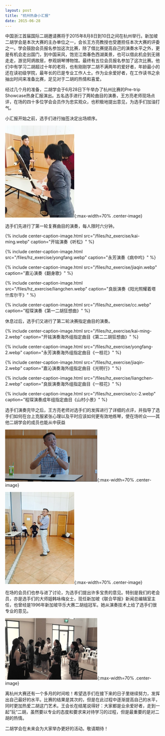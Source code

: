 ```yaml
---
layout: post
title: "杭州热身小汇报"
date: 2015-06-28
---
```

中国浙江首届国际二胡邀请赛将于2015年8月8日到10日之间在杭州举行。新加坡二胡学会是本次大赛的主办单位之一，会长王方亮教授也受邀担任本次大赛的评委之一。学会鼓励会员报名参加这次比赛，除了借比赛提高自己的演奏水平之外，更是有机会走出国门，到中国采风，饱览江南春色西湖美景，也可以借此机会到无锡走走，游览阿炳故居，参观胡琴博物馆。最终有五位会员报名参加了这次比赛。他们中有学习二胡超过十年的老将，也有刚刚学二胡不满两年的爱好者，年龄最小的还在读初级学院，最年长的已是专业工作人士。作为业余爱好者，在工作读书之余抽出时间来准备比赛，足见对于二胡的热情和喜爱。

经过几个月的准备，二胡学会于6月28日下午举办了杭州比赛的Pre-trip Showcase热身汇报演出。五名选手进行了两轮曲目的演奏，王方亮老师现场点评，在场的四十多位学会会员作为忠实观众，也积极地提出意见，为选手们加油打气。

小汇报开始之前，选手们进行抽签决定出场顺序。

![](/files/hz_exercise/1.webp){:max-width=70% .center-image}

选手们先进行了第一轮复赛曲目的演奏，每人限时六分钟。

{% include center-caption-image.html src="/files/hz_exercise/kai-ming.webp" caption="开铭演奏《听松》" %}

{% include center-caption-image.html src="/files/hz_exercise/yongfang.webp" caption="永芳演奏《病中吟》" %}

{% include center-caption-image.html src="/files/hz_exercise/jiaqin.webp" caption="嘉沁演奏《翻身歌》" %}

{% include center-caption-image.html src="/files/hz_exercise/liangchen.webp" caption="良辰演奏《阳光照耀着塔什库尔干》" %}

{% include center-caption-image.html src="/files/hz_exercise/cc.webp" caption="程琛演奏《第一二胡狂想曲》" %}

休息过后，选手们又进行了第二轮决赛指定曲目的演奏。

{% include center-caption-image.html src="/files/hz_exercise/kai-ming-2.webp" caption="开铭演奏海外组指定曲目《第二二胡狂想曲》" %}

{% include center-caption-image.html src="/files/hz_exercise/yongfang-2.webp" caption="永芳演奏海外组指定曲目《一枝花》" %}

{% include center-caption-image.html src="/files/hz_exercise/jiaqin-2.webp" caption="嘉沁演奏海外组指定曲目《光明行》" %}

{% include center-caption-image.html src="/files/hz_exercise/liangchen-2.webp" caption="良辰演奏海外组指定曲目《一枝花》" %}

{% include center-caption-image.html src="/files/hz_exercise/cc-2.webp" caption="程琛演奏成年组指定曲目《山村小景》" %}

选手们演奏完毕之后，王方亮老师对选手们的发挥进行了详细的点评，并指导了选手们如何在台上克服紧张心理以及平时应该如何更有效地练琴，使在场听众——其他二胡学会的成员也能从中获益

![](/files/hz_exercise/wanglaoshi.webp){:max-width=70% .center-image}

![](/files/hz_exercise/wanglaoshi-2.webp){:max-width=70% .center-image}

在场的会员们也参与进了讨论，为选手们提出许多宝贵的意见。特别是我们的老会员，亦是选手们的大师姐韩咏梅女士，现任新加坡《联合早报》新闻总编辑室主任，也曾经是1996年新加坡华乐大赛二胡组冠军。她从演奏技术上给了选手们很专业的意见。

![](/files/hz_exercise/together.webp){:max-width=70% .center-image}

离杭州大赛还有一个多月的时间啦！希望选手们在接下来的日子里继续努力，发挥出自己最好的水平。比赛的结果是其次的，但是在此过程中逐渐提高自己的水平，同时更加热爱二胡这门艺术。王会长在结尾说得好：大家都是业余爱好者，走到一起”玩“二胡，虽然要以专业的态度和要求来对待学习的过程，但是最重要的是对二胡的热情。

二胡学会在未来会为大家举办更好的活动。敬请期待！

